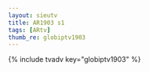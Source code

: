 ```yaml
--- 
layout: sieutv
title: AR1903 s1
tags: [ARtv]
thumb_re: globiptv1903
---
```

{% include tvadv key="globiptv1903" %} 
